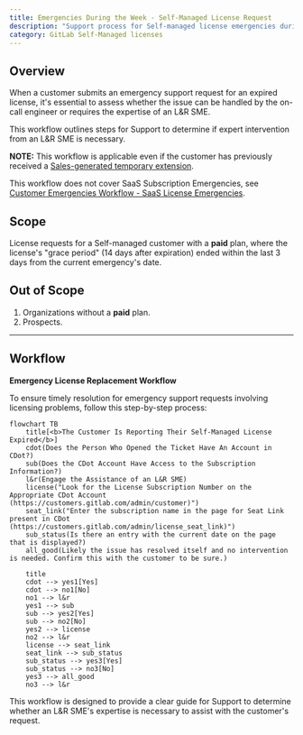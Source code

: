 ```yaml
---
title: Emergencies During the Week - Self-Managed License Request
description: "Support process for Self-managed license emergencies during the week"
category: GitLab Self-Managed licenses
---
```


## Overview

When a customer submits an emergency support request for an expired license, it's essential to assess whether the issue can be handled by the on-call engineer or requires the expertise of an L&R SME.

This workflow outlines steps for Support to determine if expert intervention from an L&R SME is necessary.

**NOTE:** This workflow is applicable even if the customer has previously received a
[Sales-generated temporary extension](/handbook/support/license-and-renewals/workflows/self-managed/trials/#how-to-extend-an-expired-or-soon-to-expire-license).

This workflow does not cover SaaS Subscription Emergencies, see [Customer Emergencies Workflow - SaaS License Emergencies](/handbook/support/workflows/customer_emergencies_workflows#saas-subscription-emergencies).

## Scope

License requests for a Self-managed customer with a **paid** plan, where the license's "grace period" (14 days after expiration) ended within the last 3 days from the current emergency's date.

## Out of Scope

1. Organizations without a **paid** plan.
1. Prospects.

---

## Workflow

**Emergency License Replacement Workflow**

To ensure timely resolution for emergency support requests involving licensing problems, follow this step-by-step process:

```mermaid
flowchart TB
    title[<b>The Customer Is Reporting Their Self-Managed License Expired</b>]
    cdot(Does the Person Who Opened the Ticket Have An Account in CDot?)
    sub(Does the CDot Account Have Access to the Subscription Information?)
    l&r(Engage the Assistance of an L&R SME)
    license("Look for the License Subscription Number on the Appropriate CDot Account (https://customers.gitlab.com/admin/customer)")
    seat_link("Enter the subscription name in the page for Seat Link present in CDot (https://customers.gitlab.com/admin/license_seat_link)")
    sub_status(Is there an entry with the current date on the page that is displayed?)
    all_good(Likely the issue has resolved itself and no intervention is needed. Confirm this with the customer to be sure.)

    title
    cdot --> yes1[Yes]
    cdot --> no1[No]
    no1 --> l&r
    yes1 --> sub
    sub --> yes2[Yes]
    sub --> no2[No]
    yes2 --> license
    no2 --> l&r
    license --> seat_link
    seat_link --> sub_status
    sub_status --> yes3[Yes]
    sub_status --> no3[No]
    yes3 --> all_good
    no3 --> l&r
```

This workflow is designed to provide a clear guide for Support to determine whether an L&R SME's expertise is necessary to assist with the customer's request.